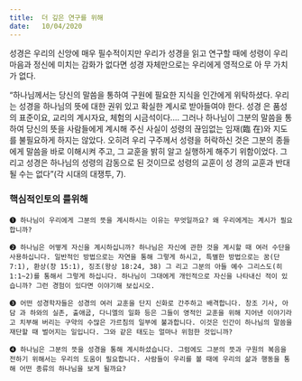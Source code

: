 ```yaml
---
title:  더 깊은 연구를 위해
date:   10/04/2020
---
```


성경은 우리의 신앙에 매우 필수적이지만 우리가 성경을 읽고 연구할 때에 성령이
우리 마음과 정신에 미치는 감화가 없다면 성경 자체만으로는 우리에게 영적으로 아
무 가치가 없다.

“하나님께서는 당신의 말씀을 통하여 구원에 필요한 지식을 인간에게 위탁하셨다.
우리는 성경을 하나님의 뜻에 대한 권위 있고 확실한 계시로 받아들여야 한다. 성경
은 품성의 표준이요, 교리의 계시자요, 체험의 시금석이다.… 그러나 하나님이 그분의
말씀을 통하여 당신의 뜻을 사람들에게 계시해 주신 사실이 성령의 끊임없는 임재(臨
在)와 지도를 불필요하게 하지는 않았다. 오히려 우리 구주께서 성령을 허락하신 것은
그분의 종들에게 말씀을 바로 이해시켜 주고, 그 교훈을 밝히 알고 실행하게 해주기
위함이었다. 그리고 성경은 하나님의 성령의 감동으로 된 것이므로 성령의 교훈이 성
경의 교훈과 반대될 수는 없다”(각 시대의 대쟁투, 7).

### 핵심적인토의 를위해

`➊ 하나님이 우리에게 그분의 뜻을 계시하시는 이유는 무엇일까요? 왜
우리에게는 계시가 필요합니까?`

`➋ 하나님은 어떻게 자신을 계시하십니까? 하나님은 자신에 관한 것을
계시할 때 여러 수단을 사용하십니다. 일반적인 방법으로는 자연을
통해 그렇게 하시고, 특별한 방법으로는 꿈(단 7:1), 환상(창 15:1), 징조(왕상 18:24, 38) 그
리고 그분의 아들 예수 그리스도(히 1:1~2)를 통해서 그렇게 하십니다. 하나님이 그대에게
개인적으로 자신을 나타내신 적이 있습니까? 그런 경험이 있다면 이야기해 보십시오.`

`➌ 어떤 성경학자들은 성경의 여러 교훈을 단지 신화로 간주하고 배격합니다. 창조 기사, 아담
과 하와의 실존, 출애굽, 다니엘의 일화 등은 그들이 영적인 교훈을 위해 지어낸 이야기라고
치부해 버리는 구약의 수많은 가르침의 일부에 불과합니다. 이것은 인간이 하나님의 말씀을
재단할 때 벌어지는 일입니다. 그와 같은 태도는 얼마나 위험한 것입니까?`

`➍ 하나님은 그분의 뜻을 성경을 통해 계시하셨습니다. 그럼에도 그분의 뜻과 구원의 복음을
전하기 위해서는 우리의 도움이 필요합니다. 사람들이 우리를 볼 때에 우리의 삶과 행동을
통해 어떤 종류의 하나님을 보게 될까요?`